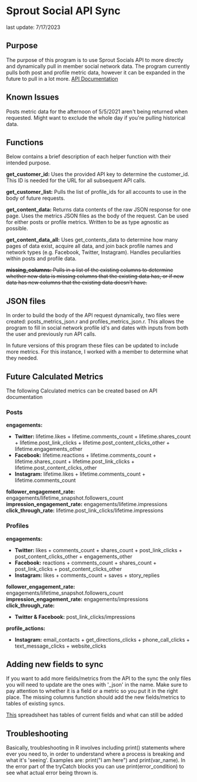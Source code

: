 # Sprout Social API Sync
last update: 7/17/2023

## Purpose
The purpose of this program is to use Sprout Socials API to more directly and dynamically pull in member social network data. The program currently pulls both post and profile metric data, however it can be expanded in the future to pull in a lot more. [API Documentation](https://api.sproutsocial.com/docs/)

## Known Issues
Posts metric data for the afternoon of 5/5/2021 aren't being returned when requested. Might want to exclude the whole day if you're pulling historical data.

## Functions
Below contains a brief description of each helper function with their intended purpose.

**get_customer_id:** Uses the provided API key to determine the customer_id. This ID is needed for the URL for all subsequent API calls.

**get_customer_list:** Pulls the list of profile_ids for all accounts to use in the body of future requests.

**get_content_data:** Returns data contents of the raw JSON response for one page. Uses the metrics JSON files as the body of the request. Can be used for either posts or profile metrics. Written to be as type agnostic as possible.

**get_content_data_all:** Uses get_contents_data to determine how many pages of data exist, acquire all data, and join back profile names and network types (e.g. Facebook, Twitter, Instagram). Handles peculiarities within posts and profile data.

~~**missing_columns:** Pulls in a list of the existing columns to determine whether new data is missing columns that the existing data has, or if new data has new columns that the existing data doesn't have.~~

## JSON files
In order to build the body of the API request dynamically, two files were created: posts_metrics_json.r and profiles_metrics_json.r. This allows the program to fill in social network profile id's and dates with inputs from both the user and previously run API calls.

In future versions of this program these files can be updated to include more metrics. For this instance, I worked with a member to determine what they needed.

## Future Calculated Metrics
The following Calculated metrics can be created based on API documentation

### Posts
**engagements:**  

- **Twitter:** lifetime.likes + lifetime.comments_count + lifetime.shares_count + lifetime.post_link_clicks + lifetime.post_content_clicks_other + lifetime.engagements_other  
- **Facebook:** lifetime.reactions + lifetime.comments_count + lifetime.shares_count + lifetime.post_link_clicks + lifetime.post_content_clicks_other  
- **Instagram:** lifetime.likes + lifetime.comments_count + lifetime.comments_count  

**follower_engagement_rate:** engagements/lifetime_snapshot.followers_count  
**impression_engagement_rate:** engagements/lifetime.impressions  
**click_through_rate:** lifetime.post_link_clicks/lifetime.impressions

### Profiles
**engagements:**  

- **Twitter:** likes + comments_count + shares_count + post_link_clicks + post_content_clicks_other + engagements_other  
- **Facebook:** reactions + comments_count + shares_count + post_link_clicks + post_content_clicks_other  
- **Instagram:** likes + comments_count + saves + story_replies  

**follower_engagement_rate:** engagements/lifetime_snapshot.followers_count  
**impression_engagement_rate:** engagements/impressions  
**click_through_rate:**  

* **Twitter & Facebook:** post_link_clicks/impressions  

**profile_actions:**  

- **Instagram:** email_contacts + get_directions_clicks + phone_call_clicks + text_message_clicks + website_clicks  

## Adding new fields to sync
If you want to add more fields/metrics from the API to the sync the only files you will need to update are the ones with '_json' in the name. Make sure to pay attention to whether it is a field or a metric so you put it in the right place. The missing columns function should add the new fields/metrics to tables of existing syncs.

[This](https://docs.google.com/spreadsheets/d/1ms38UVT2Na3ts3HjOX5vFSXey8sba_CqR3xd_6S3KvM/edit#gid=0) spreadsheet has tables of current fields and what can still be added

## Troubleshooting
Basically, troubleshooting in R involves including print() statements where ever you need to, in order to understand where a process is breaking and what it's 'seeing'. Examples are: print("I am here") and print(var_name). In the error part of the tryCatch blocks you can use print(error_condition) to see what actual error being thrown is.
